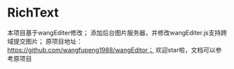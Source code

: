 # RichText
本项目基于wangEditer修改；
添加后台图片服务器，并修改wangEditer.js支持跨域提交图片；
原项目地址：https://github.com/wangfupeng1988/wangEditor；
欢迎star啦，文档可以参考原项目
